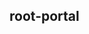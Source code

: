 ## root-portal

<!-- UTSCOMJSON.root-portal.description -->

<!-- UTSCOMJSON.root-portal.compatibility -->

<!-- UTSCOMJSON.root-portal.attribute -->

<!-- UTSCOMJSON.root-portal.event -->

<!-- UTSCOMJSON.root-portal.component_type -->

<!-- UTSCOMJSON.root-portal.children -->

<!-- UTSCOMJSON.root-portal.example -->

<!-- UTSCOMJSON.root-portal.reference -->

